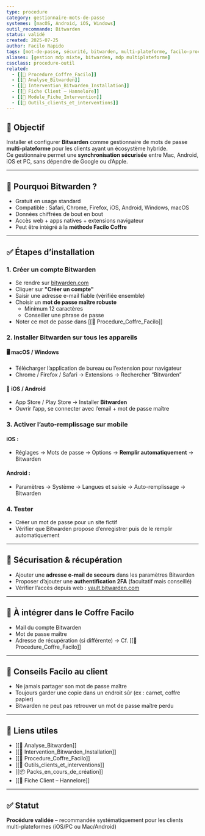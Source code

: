 ```yaml
---
type: procedure
category: gestionnaire-mots-de-passe
systemes: [macOS, Android, iOS, Windows]
outil_recommande: Bitwarden
status: validé
created: 2025-07-25
author: Facilo Rapido
tags: [mot-de-passe, sécurité, bitwarden, multi-plateforme, facilo-procedure]
aliases: [gestion mdp mixte, bitwarden, mdp multiplateforme]
cssclass: procedure-outil
related:
  - [[📄 Procedure_Coffre_Facilo]]
  - [[📄 Analyse_Bitwarden]]
  - [[📄 Intervention_Bitwarden_Installation]]
  - [[📄 Fiche Client – Hannelore]]
  - [[📄 Modele_Fiche_Intervention]]
  - [[🧰 Outils_clients_et_interventions]]
---
```


## 🎯 Objectif
Installer et configurer **Bitwarden** comme gestionnaire de mots de passe **multi-plateforme** pour les clients ayant un écosystème hybride.  
Ce gestionnaire permet une **synchronisation sécurisée** entre Mac, Android, iOS et PC, sans dépendre de Google ou d’Apple.

---

## 🧾 Pourquoi Bitwarden ?
- Gratuit en usage standard
- Compatible : Safari, Chrome, Firefox, iOS, Android, Windows, macOS
- Données chiffrées de bout en bout
- Accès web + apps natives + extensions navigateur
- Peut être intégré à la **méthode Facilo Coffre**

---

## ✅ Étapes d’installation

### 1. Créer un compte Bitwarden
- Se rendre sur [bitwarden.com](https://bitwarden.com)
- Cliquer sur **"Créer un compte"**
- Saisir une adresse e-mail fiable (vérifiée ensemble)
- Choisir un **mot de passe maître robuste**
  - Minimum 12 caractères
  - Conseiller une phrase de passe
- Noter ce mot de passe dans [[📄 Procedure_Coffre_Facilo]]

### 2. Installer Bitwarden sur tous les appareils

#### 🖥️ macOS / Windows
- Télécharger l’application de bureau ou l’extension pour navigateur
- Chrome / Firefox / Safari → Extensions → Rechercher “Bitwarden”

#### 📱 iOS / Android
- App Store / Play Store → Installer **Bitwarden**
- Ouvrir l’app, se connecter avec l’email + mot de passe maître

### 3. Activer l’auto-remplissage sur mobile

#### iOS :
- Réglages → Mots de passe → Options → **Remplir automatiquement** → Bitwarden

#### Android :
- Paramètres → Système → Langues et saisie → Auto-remplissage → Bitwarden

### 4. Tester
- Créer un mot de passe pour un site fictif
- Vérifier que Bitwarden propose d’enregistrer puis de le remplir automatiquement

---

## 🔐 Sécurisation & récupération

- Ajouter une **adresse e-mail de secours** dans les paramètres Bitwarden
- Proposer d’ajouter une **authentification 2FA** (facultatif mais conseillé)
- Vérifier l’accès depuis web : [vault.bitwarden.com](https://vault.bitwarden.com)

---

## 📎 À intégrer dans le Coffre Facilo
- Mail du compte Bitwarden
- Mot de passe maître
- Adresse de récupération (si différente)
→ Cf. [[📄 Procedure_Coffre_Facilo]]

---

## 🧠 Conseils Facilo au client
- Ne jamais partager son mot de passe maître
- Toujours garder une copie dans un endroit sûr (ex : carnet, coffre papier)
- Bitwarden ne peut pas retrouver un mot de passe maître perdu

---

## 🔁 Liens utiles
- [[📄 Analyse_Bitwarden]]
- [[📄 Intervention_Bitwarden_Installation]]
- [[📄 Procedure_Coffre_Facilo]]
- [[🧰 Outils_clients_et_interventions]]
- [[📦 Packs_en_cours_de_création]]
- [[📄 Fiche Client – Hannelore]]

---

## ✅ Statut
**Procédure validée** – recommandée systématiquement pour les clients multi-plateformes (iOS/PC ou Mac/Android)